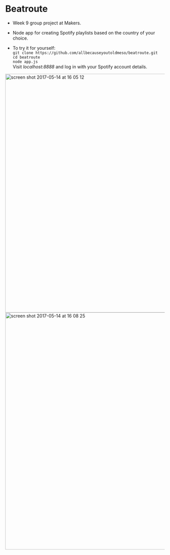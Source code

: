 # Beatroute

* Week 9 group project at Makers.

* Node app for creating Spotify playlists based on the country of your choice.

* To try it for yourself:  
  `git clone https://github.com/allbecauseyoutoldmeso/beatroute.git`  
  `cd beatroute`  
  `node app.js`    
  Visit *localhost:8888* and log in with your Spotify account details.    

<img width="752" alt="screen shot 2017-05-14 at 16 05 12" src="https://cloud.githubusercontent.com/assets/25392162/26035134/359450fa-38bf-11e7-9c90-6564aae78a33.png">

<img width="747" alt="screen shot 2017-05-14 at 16 08 25" src="https://cloud.githubusercontent.com/assets/25392162/26035156/ab35c9b0-38bf-11e7-8fb3-fdf5256ad665.png">
